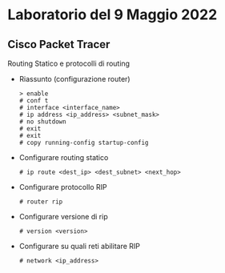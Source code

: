 # Laboratorio del 9 Maggio 2022

## Cisco Packet Tracer

Routing Statico e protocolli di routing

- Riassunto (configurazione router)
  
      > enable
      # conf t
      # interface <interface_name>
      # ip address <ip_address> <subnet_mask>
      # no shutdown
      # exit
      # exit
      # copy running-config startup-config

- Configurare routing statico

      # ip route <dest_ip> <dest_subnet> <next_hop>

- Configurare protocollo RIP
      
      # router rip

- Configurare versione di rip

      # version <version>

- Configurare su quali reti abilitare RIP

      # network <ip_address>
